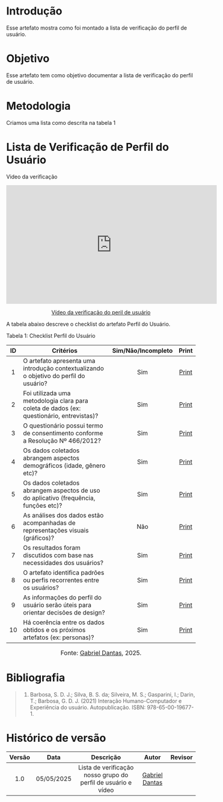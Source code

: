 # Introdução
Esse artefato mostra como foi montado a lista de verificação do perfil de usuário.

# Objetivo
Esse artefato tem como objetivo documentar a lista de verificação do perfil de usuário.

# Metodologia
Criamos uma lista como descrita na tabela 1 

# Lista de Verificação de Perfil do Usuário
Video da verificação

<p style="text-align: center"><iframe width="560" height="315" src="https://youtube.com/embed/37ko2XNUJ7A" title="YouTube video player" frameborder="0" allow="accelerometer; autoplay; clipboard-write; encrypted-media; gyroscope; picture-in-picture; web-share" referrerpolicy="strict-origin-when-cross-origin" allowfullscreen></iframe></p>
<p style="text-align: center"><a href="https://youtu.be/37ko2XNUJ7A" target="blanket">Vídeo da verificação do peril de usuário</a></p>

A tabela abaixo descreve o checklist do artefato Perfil do Usuário.

Tabela 1: Checklist Perfil do Usuário

| ID  | Critérios                                                                 | Sim/Não/Incompleto | Print |
|:---:|---------------------------------------------------------------------------|:-------------------:|:-----:|
|  1  | O artefato apresenta uma introdução contextualizando o objetivo do perfil do usuário? |         Sim      | [Print](../../../assets/verificação/perfil/1.png) |
|  2  | Foi utilizada uma metodologia clara para coleta de dados (ex: questionário, entrevistas)? |      Sim        | [Print](../../../assets/verificação/perfil/1.png) |
|  3  | O questionário possui termo de consentimento conforme a Resolução Nº 466/2012? |        Sim         | [Print](../../../assets/verificação/perfil/1.png) |
|  4  | Os dados coletados abrangem aspectos demográficos (idade, gênero etc)?   |         Sim         | [Print](../../../assets/verificação/perfil/1.png) |
|  5  | Os dados coletados abrangem aspectos de uso do aplicativo (frequência, funções etc)? |    Sim        | [Print](../../../assets/verificação/perfil/1.png) |
|  6  | As análises dos dados estão acompanhadas de representações visuais (gráficos)? |      Não         | [Print](../../../assets/verificação/perfil/1.png) |
|  7  | Os resultados foram discutidos com base nas necessidades dos usuários?   |         Sim         | [Print](../../../assets/verificação/perfil/1.png) |
|  8  | O artefato identifica padrões ou perfis recorrentes entre os usuários?   |         Sim        | [Print](../../../assets/verificação/perfil/1.png) |
|  9  | As informações do perfil do usuário serão úteis para orientar decisões de design? |     Sim        | [Print](../../../assets/verificação/perfil/1.png) |
| 10  | Há coerência entre os dados obtidos e os próximos artefatos (ex: personas)? |      Sim         | [Print](../../../assets/verificação/perfil/1.png) |

<font size="3"><p style="text-align: center">Fonte: [Gabriel Dantas](https://github.com/gbevi), 2025.</p></font>


# Bibliografia
> 1. Barbosa, S. D. J.; Silva, B. S. da; Silveira, M. S.; Gasparini, I.; Darin, T.; Barbosa, G. D. J. (2021) Interação Humano-Computador e Experiência do usuário. Autopublicação. ISBN: 978-65-00-19677-1.

# Histórico de versão

| Versão |    Data    |       Descrição        |                     Autor                      |                  Revisor                   |
| :----: | :--------: | :--------------------: | :--------------------------------------------: | :----------------------------------------: |
|  1.0   | 05/05/2025 | Lista de verificação nosso grupo do perfil de usuário e vídeo | [Gabriel Dantas ](https://github.com/gbevi)  |  |